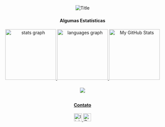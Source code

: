 <div align="center">
  <img src="https://readme-typing-svg.herokuapp.com?font=Architects+Daughter&color=%23f78166&size=100&center=true&vCenter=true&height=150&width=2200&lines=Olá!+Eu+sou+a+Sabrina+Miranda,;Seja+bem+vindo(a)+ao+meu+perfil+do+GitHub!" alt="Title"></img>
</div>

###

<div align="center">
  <h4>Algumas Estatísticas</h4>

   <a href="https://github.com/sabrina-miranda">
  <img src="https://github-readme-stats.vercel.app/api?username=sabrina-miranda&show_icons=true&theme=city_lights&hide_border=true&order=1" height="160" alt="stats graph"/>
  <img src="https://github-readme-stats.vercel.app/api/top-langs?username=sabrina-miranda&locale=en&hide_title=false&layout=compact&card_width=320&langs_count=5&theme=city_lights&hide_border=true&order=2" height="160" alt="languages graph"  />
    <!--- <img src="https://streak-stats.demolab.com?user=sabrina-miranda&locale=en&mode=daily&theme=city_lights&hide_border=true&border_radius=5&order=3" height="160" alt="streak graph"  /> -->
  <img src="https://github-profile-summary-cards.vercel.app/api/cards/profile-details?username=sabrina-miranda&theme=city_lights" height="160" alt="My GitHub Stats">
</div>

###

<div align="center">
   <a href="https://github.com/sabrina-miranda">
  <img src="https://visitor-badge.laobi.icu/badge?page_id=sabrina-miranda.sabrina-miranda&" />
</div>

##
<!---
<div align="center">
  <h4>Conhecimento nas Tecnologias e Ferramentas</h4>
  
  <img src="https://cdn.jsdelivr.net/gh/devicons/devicon/icons/html5/html5-original.svg" height="30" width="42" alt="html5 logo" />
  <img src="https://cdn.jsdelivr.net/gh/devicons/devicon/icons/css3/css3-original.svg" height="30" width="42" alt="css3 logo" />
  <img src="https://cdn.jsdelivr.net/gh/devicons/devicon/icons/javascript/javascript-original.svg" height="30" width="42" alt="javascript logo" />
  <img src="https://cdn.jsdelivr.net/gh/devicons/devicon/icons/sass/sass-original.svg" height="30" width="42" alt="sass logo" />
  <img src="https://cdn.jsdelivr.net/gh/devicons/devicon/icons/git/git-original.svg" height="30" width="42" alt="git logo" />
  <img src="https://cdn.jsdelivr.net/gh/devicons/devicon/icons/vscode/vscode-original.svg" height="30" width="42" alt="vscode logo" />
  <img src="https://cdn.jsdelivr.net/gh/devicons/devicon/icons/photoshop/photoshop-plain.svg" height="30" width="42" alt="photoshop logo" />
  <img src="https://cdn.jsdelivr.net/gh/devicons/devicon/icons/inkscape/inkscape-original.svg" height="30" width="42" alt="inkscape logo" />
  <img src="https://cdn.jsdelivr.net/gh/devicons/devicon/icons/illustrator/illustrator-plain.svg" height="30" width="42" alt="illustrator logo" /> 
  <img src="https://cdn.jsdelivr.net/gh/devicons/devicon/icons/figma/figma-original.svg" height="30" width="42" alt="figma logo" />
</div>

<div align="center">
  <h4>Estudado Durante a Faculdade</h4>

  <img src="https://cdn.jsdelivr.net/gh/devicons/devicon/icons/c/c-original.svg" height="30" width="42" alt="c logo" />
  <img src="https://cdn.jsdelivr.net/gh/devicons/devicon/icons/java/java-original.svg" height="30" width="42" alt="java logo" />
  <img src="https://cdn.jsdelivr.net/gh/devicons/devicon/icons/mysql/mysql-original.svg" height="30" width="42" alt="mysql logo" />
</div>

<div align="center">
  <h4>Estudando</h4>

  <img src="https://cdn.jsdelivr.net/gh/devicons/devicon/icons/react/react-original.svg" height="30" width="42" alt="react logo" />
  <img src="https://cdn.jsdelivr.net/gh/devicons/devicon/icons/typescript/typescript-plain.svg" height="30" width="42" alt="typescript logo" />
   <img src="https://cdn.jsdelivr.net/gh/devicons/devicon/icons/mysql/mysql-original.svg" height="30" width="42" alt="mysql logo" />
  <img src="https://cdn.jsdelivr.net/gh/devicons/devicon/icons/python/python-original.svg" height="30" width="42" alt="python logo"  />
</div>

##
-->
<div align="center">
  <h4>Contato</h4>

  <a href="https://www.linkedin.com/in/sabrinamiranda-sm/" target="_blank">
    <img src="https://img.shields.io/static/v1?message=LinkedIn&logo=linkedin&label=&color=0077B5&logoColor=white&labelColor=&style=for-the-badge"alt="linkedin logo" height="25" target="_blank">
  </a>
  
  <a href="https://portfolio-sabrinamiranda.vercel.app/" target="_blank">
    <img src="https://img.shields.io/badge/-Portfolio-f78166?logo=flickr&style=for-the-badge" alt="Portfolio Sabrina Miranda" height="25" target="_blank">
  </a>
</div>
